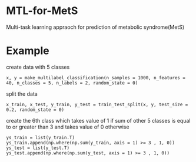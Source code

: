 # MTL-for-MetS
Multi-task learning appraoch for prediction of metabolic syndrome(MetS) 

# Example 
create data with 5 classes 
```
x, y = make_multilabel_classification(n_samples = 1000, n_features = 40, n_classes = 5, n_labels = 2, random_state = 0)
```
split the data
```
x_train, x_test, y_train, y_test = train_test_split(x, y, test_size = 0.2, random_state = 0)
```
create the 6th class which takes value of 1 if sum of other 5 classes is equal to or greater than 3 and takes value of 0 otherwise
```
ys_train = list(y_train.T)
ys_train.append(np.where(np.sum(y_train, axis = 1) >= 3 , 1, 0))
ys_test = list(y_test.T)
ys_test.append(np.where(np.sum(y_test, axis = 1) >= 3 , 1, 0))
```
